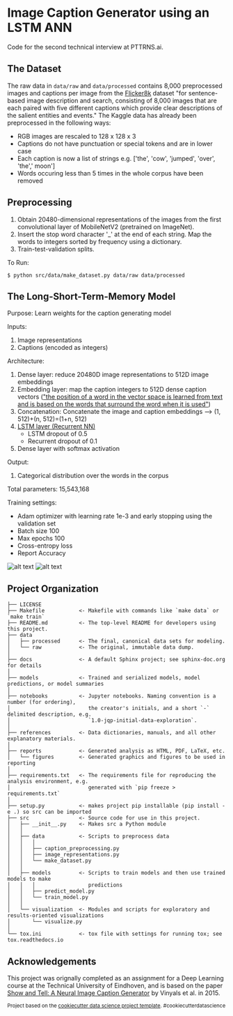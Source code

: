 Image Caption Generator using an LSTM ANN
==============================

Code for the second technical interview at PTTRNS.ai.


The Dataset
------------
The raw data in ```data/raw``` and ```data/processed``` contains 8,000 preprocessed images and captions per image from the [Flicker8k](https://www.kaggle.com/adityajn105/flickr8k/activity) dataset "for sentence-based image description and search, consisting of 8,000 images that are each paired with five different captions which provide clear descriptions of the salient entities and events." The Kaggle data has already been preprocessed in the following ways:
- RGB images are rescaled to 128 x 128 x 3
- Captions do not have punctuation or special tokens and are in lower case
- Each caption is now a list of strings e.g. ['the', 'cow', 'jumped', 'over', 'the',' moon']
- Words occuring less than 5 times in the whole corpus have been removed

Preprocessing
------------
1. Obtain 20480-dimensional representations of the images from the first convolutional layer of MobileNetV2 (pretrained on ImageNet).
2. Insert the stop word character '_' at the end of each string. Map the words to integers sorted by frequency using a dictionary.
3. Train-test-validation splits.

To Run:
```
$ python src/data/make_dataset.py data/raw data/processed
```

The Long-Short-Term-Memory Model 
------------
Purpose:
Learn weights for the caption generating model 

Inputs:
1. Image representations
2. Captions (encoded as integers)

Architecture:
1. Dense layer: reduce 20480D image representations to 512D image embeddings
2. Embedding layer: map the caption integers to 512D dense caption vectors (["the position of a word in the vector space is learned from text and is based on the words that surround the word when it is used"](https://machinelearningmastery.com/use-word-embedding-layers-deep-learning-keras/))
3. Concatenation: Concatenate the image and caption embeddings --> (1, 512)+(n, 512)=(1+n, 512)
4. [LSTM layer (Recurrent NN)](https://www.bioinf.jku.at/publications/older/2604.pdf) 
   - LSTM dropout of 0.5
   - Recurrent dropout of 0.1
5. Dense layer with softmax activation

Output:
1. Categorical distribution over the words in the corpus

Total parameters: 15,543,168

Training settings:
- Adam optimizer with learning rate 1e-3 and early stopping using the validation set
- Batch size 100
- Max epochs 100
- Cross-entropy loss
- Report Accuracy

![alt text](https://github.com/elizastarr/[reponame]/blob/[branch]/image.jpg?raw=true)
![alt text](https://github.com/elizastarr/[reponame]/blob/[branch]/image.jpg?raw=true)

Project Organization
------------

    ├── LICENSE
    ├── Makefile           <- Makefile with commands like `make data` or `make train`
    ├── README.md          <- The top-level README for developers using this project.
    ├── data
    │   ├── processed      <- The final, canonical data sets for modeling.
    │   └── raw            <- The original, immutable data dump.
    │
    ├── docs               <- A default Sphinx project; see sphinx-doc.org for details
    │
    ├── models             <- Trained and serialized models, model predictions, or model summaries
    │
    ├── notebooks          <- Jupyter notebooks. Naming convention is a number (for ordering),
    │                         the creator's initials, and a short `-` delimited description, e.g.
    │                         `1.0-jqp-initial-data-exploration`.
    │
    ├── references         <- Data dictionaries, manuals, and all other explanatory materials.
    │
    ├── reports            <- Generated analysis as HTML, PDF, LaTeX, etc.
    │   └── figures        <- Generated graphics and figures to be used in reporting
    │
    ├── requirements.txt   <- The requirements file for reproducing the analysis environment, e.g.
    │                         generated with `pip freeze > requirements.txt`
    │
    ├── setup.py           <- makes project pip installable (pip install -e .) so src can be imported
    ├── src                <- Source code for use in this project.
    │   ├── __init__.py    <- Makes src a Python module
    │   │
    │   ├── data           <- Scripts to preprocess data
    │   │   │                
    │   │   ├── caption_preprocessing.py
    │   │   ├── image_representations.py
    │   │   └── make_dataset.py
    │   │
    │   ├── models         <- Scripts to train models and then use trained models to make
    │   │   │                 predictions
    │   │   ├── predict_model.py
    │   │   └── train_model.py
    │   │
    │   └── visualization  <- Modules and scripts for exploratory and results-oriented visualizations
    │       └── visualize.py
    │
    └── tox.ini            <- tox file with settings for running tox; see tox.readthedocs.io


Acknowledgements
------------

This project was orignally completed as an assignment for a Deep Learning course at the Technical University of Eindhoven, and is based on the paper [Show and Tell: A Neural Image Caption Generator](https://arxiv.org/abs/1411.4555) by Vinyals et al. in 2015.

<p><small>Project based on the <a target="_blank" href="https://drivendata.github.io/cookiecutter-data-science/">cookiecutter data science project template</a>. #cookiecutterdatascience</small></p>
